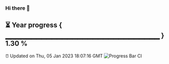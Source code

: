 ### Hi there 👋
⏳ Year progress { ▁▁▁▁▁▁▁▁▁▁▁▁▁▁▁▁▁▁▁▁▁▁▁▁▁▁▁▁▁▁ } 1.30 %
---
⏰ Updated on Thu, 05 Jan 2023 18:07:16 GMT
![Progress Bar CI](https://github.com/Moyi321/Moyi321/workflows/Progress%20Bar%20CI/badge.svg)

